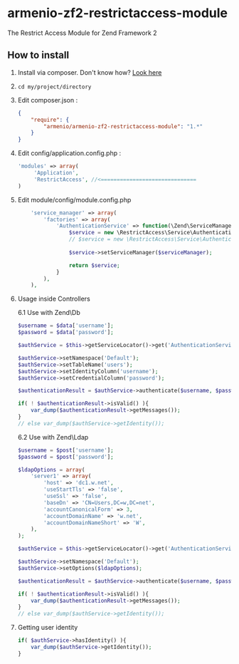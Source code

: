 # armenio-zf2-restrictaccess-module
The Restrict Access Module for Zend Framework 2

## How to install


1. Install via composer. Don't know how? [Look here](http://getcomposer.org/doc/00-intro.md#introduction)

2. `cd my/project/directory`

3. Edit composer.json :

	```json
	{
		"require": {
			"armenio/armenio-zf2-restrictaccess-module": "1.*"
		}
	}
	```

4. Edit config/application.config.php :

	```php
	'modules' => array(
		 'Application',
		 'RestrictAccess', //<==============================
	)
	```

5. Edit module/config/module.config.php

	```php
		'service_manager' => array(
	        'factories' => array(
	            'AuthenticationService' => function(\Zend\ServiceManager\ServiceManager $serviceManager) {
	                $service = new \RestrictAccess\Service\Authentication\DbTableService();
	                // $service = new \RestrictAccess\Service\Authentication\LdapService();
	                
	                $service->setServiceManager($serviceManager);

	                return $service;
	            }
	        ),
	    ),
	```

6. Usage inside Controllers

	6.1 Use with Zend\Db

	```php
	$username = $data['username'];
	$password = $data['password'];

	$authService = $this->getServiceLocator()->get('AuthenticationService');

	$authService->setNamespace('Default');
	$authService->setTableName('users');
	$authService->setIdentityColumn('username');
	$authService->setCredentialColumn('password');

	$authenticationResult = $authService->authenticate($username, $password);

	if( ! $authenticationResult->isValid() ){
		var_dump($authenticationResult->getMessages());
	}
	// else var_dump($authService->getIdentity());
	```

	6.2 Use with Zend\Ldap

	```php
	$username = $post['username'];
	$password = $post['password'];

	$ldapOptions = array(
		'server1' => array(
			'host' => 'dc1.w.net',
			'useStartTls' => 'false',
			'useSsl' => 'false',
			'baseDn' => 'CN=Users,DC=w,DC=net',
			'accountCanonicalForm' => 3,
			'accountDomainName' => 'w.net',
			'accountDomainNameShort' => 'W',
		),
	);

	$authService = $this->getServiceLocator()->get('AuthenticationService');

	$authService->setNamespace('Default');
	$authService->setOptions($ldapOptions);

	$authenticationResult = $authService->authenticate($username, $password);

	if( ! $authenticationResult->isValid() ){
		var_dump($authenticationResult->getMessages());
	}
	// else var_dump($authService->getIdentity());
	```

7. Getting user identity

	```php
	if( $authService->hasIdentity() ){
		var_dump($authService->getIdentity());
	}
	```
